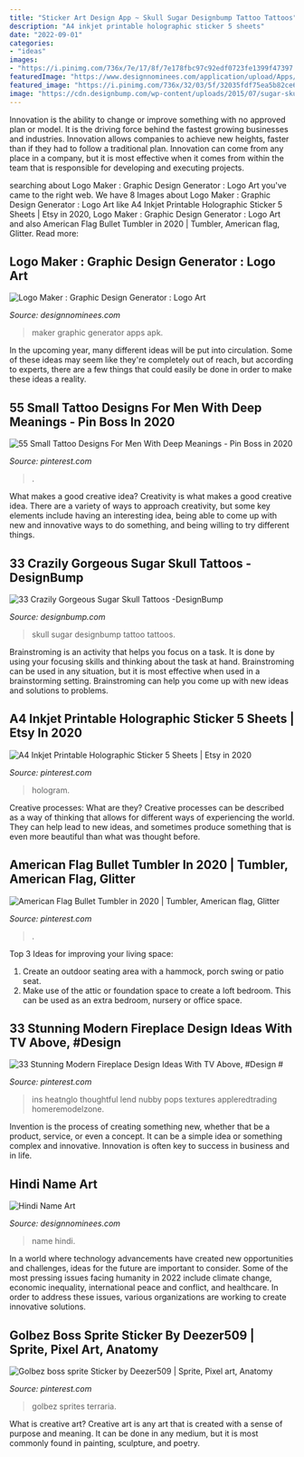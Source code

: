 ```yaml
---
title: "Sticker Art Design App ~ Skull Sugar Designbump Tattoo Tattoos"
description: "A4 inkjet printable holographic sticker 5 sheets"
date: "2022-09-01"
categories:
- "ideas"
images:
- "https://i.pinimg.com/736x/7e/17/8f/7e178fbc97c92edf0723fe1399f47397.jpg"
featuredImage: "https://www.designnominees.com/application/upload/Apps/2017/09/hindi-name-art-165.jpg"
featured_image: "https://i.pinimg.com/736x/32/03/5f/32035fdf75ea5b82ce655049a5d0b0ad--sprites-boss.jpg"
image: "https://cdn.designbump.com/wp-content/uploads/2015/07/sugar-skull-tattoo-pictures.jpg"
---
```



Innovation is the ability to change or improve something with no approved plan or model. It is the driving force behind the fastest growing businesses and industries. Innovation allows companies to achieve new heights, faster than if they had to follow a traditional plan. Innovation can come from any place in a company, but it is most effective when it comes from within the team that is responsible for developing and executing projects.

	

		
searching about Logo Maker : Graphic Design Generator : Logo Art you've came to the right web. We have 8 Images about Logo Maker : Graphic Design Generator : Logo Art like A4 Inkjet Printable Holographic Sticker 5 Sheets | Etsy in 2020, Logo Maker : Graphic Design Generator : Logo Art and also American Flag Bullet Tumbler in 2020 | Tumbler, American flag, Glitter. Read more:
		
    
## Logo Maker : Graphic Design Generator : Logo Art

<img loading=lazy src="https://www.designnominees.com/application/upload/Apps/2017/12/logo-maker-graphic-design-generator-logo-art-22.jpg" onerror="this.onerror=null;this.src='https://tse1.mm.bing.net/th?id=OIP.6R_U_laSHfI5scj_YnUqOgHaNK&amp;pid=15.1';" alt="Logo Maker : Graphic Design Generator : Logo Art">

_Source: designnominees.com_

>maker graphic generator apps apk. 

	

In the upcoming year, many different ideas will be put into circulation. Some of these ideas may seem like they're completely out of reach, but according to experts, there are a few things that could easily be done in order to make these ideas a reality.

    
## 55 Small Tattoo Designs For Men With Deep Meanings - Pin Boss In 2020

<img loading=lazy src="https://i.pinimg.com/736x/1b/91/13/1b9113efbfc1392b86a53a3133e90bd3.jpg" onerror="this.onerror=null;this.src='https://tse4.mm.bing.net/th?id=OIP.5ggItH-3wTlKMt_XG4-8KAHaQJ&amp;pid=15.1';" alt="55 Small Tattoo Designs For Men With Deep Meanings - Pin Boss in 2020">

_Source: pinterest.com_

>. 

	

What makes a good creative idea?
Creativity is what makes a good creative idea. There are a variety of ways to approach creativity, but some key elements include having an interesting idea, being able to come up with new and innovative ways to do something, and being willing to try different things.

    
## 33 Crazily Gorgeous Sugar Skull Tattoos -DesignBump

<img loading=lazy src="https://cdn.designbump.com/wp-content/uploads/2015/07/sugar-skull-tattoo-pictures.jpg" onerror="this.onerror=null;this.src='https://tse1.mm.bing.net/th?id=OIP.wiczE-L3AW1Gkp_mXZ947AHaMG&amp;pid=15.1';" alt="33 Crazily Gorgeous Sugar Skull Tattoos -DesignBump">

_Source: designbump.com_

>skull sugar designbump tattoo tattoos. 

	

Brainstroming is an activity that helps you focus on a task. It is done by using your focusing skills and thinking about the task at hand. Brainstroming can be used in any situation, but it is most effective when used in a brainstorming setting. Brainstroming can help you come up with new ideas and solutions to problems.

    
## A4 Inkjet Printable Holographic Sticker 5 Sheets | Etsy In 2020

<img loading=lazy src="https://i.pinimg.com/736x/ae/02/65/ae02651b25c14a10f0d5a40269116a83.jpg" onerror="this.onerror=null;this.src='https://tse3.mm.bing.net/th?id=OIP.HX0CUb1MZ3JywzNzrVReuAHaJ3&amp;pid=15.1';" alt="A4 Inkjet Printable Holographic Sticker 5 Sheets | Etsy in 2020">

_Source: pinterest.com_

>hologram. 

	

Creative processes: What are they?
Creative processes can be described as a way of thinking that allows for different ways of experiencing the world. They can help lead to new ideas, and sometimes produce something that is even more beautiful than what was thought before.

    
## American Flag Bullet Tumbler In 2020 | Tumbler, American Flag, Glitter

<img loading=lazy src="https://i.pinimg.com/736x/c5/3a/ab/c53aab5077cacedc3af19bb580fd65f0.jpg" onerror="this.onerror=null;this.src='https://tse1.mm.bing.net/th?id=OIP.PbqSS11e3FZ2n6N6Ax4q8wHaJ7&amp;pid=15.1';" alt="American Flag Bullet Tumbler in 2020 | Tumbler, American flag, Glitter">

_Source: pinterest.com_

>. 

	

Top 3 Ideas for improving your living space:
1. Create an outdoor seating area with a hammock, porch swing or patio seat.
2. Make use of the attic or foundation space to create a loft bedroom. This can be used as an extra bedroom, nursery or office space.

    
## 33 Stunning Modern Fireplace Design Ideas With TV Above, #Design #

<img loading=lazy src="https://i.pinimg.com/736x/7e/17/8f/7e178fbc97c92edf0723fe1399f47397.jpg" onerror="this.onerror=null;this.src='https://tse1.mm.bing.net/th?id=OIP.ymeYTdsU-hm3_mP_EGhWEwHaLH&amp;pid=15.1';" alt="33 Stunning Modern Fireplace Design Ideas With TV Above, #Design #">

_Source: pinterest.com_

>ins heatnglo thoughtful lend nubby pops textures appleredtrading homeremodelzone. 

	

Invention is the process of creating something new, whether that be a product, service, or even a concept. It can be a simple idea or something complex and innovative. Innovation is often key to success in business and in life.

    
## Hindi Name Art

<img loading=lazy src="https://www.designnominees.com/application/upload/Apps/2017/09/hindi-name-art-165.jpg" onerror="this.onerror=null;this.src='https://tse2.mm.bing.net/th?id=OIP.8Nw3_0wPS-jhuab6s5-V5gHaNK&amp;pid=15.1';" alt="Hindi Name Art">

_Source: designnominees.com_

>name hindi. 

	

In a world where technology advancements have created new opportunities and challenges, ideas for the future are important to consider. Some of the most pressing issues facing humanity in 2022 include climate change, economic inequality, international peace and conflict, and healthcare. In order to address these issues, various organizations are working to create innovative solutions.

    
## Golbez Boss Sprite Sticker By Deezer509 | Sprite, Pixel Art, Anatomy

<img loading=lazy src="https://i.pinimg.com/736x/32/03/5f/32035fdf75ea5b82ce655049a5d0b0ad--sprites-boss.jpg" onerror="this.onerror=null;this.src='https://tse4.mm.bing.net/th?id=OIP.aI4f0Iw_H5mVa88Jg0OkMAHaLG&amp;pid=15.1';" alt="Golbez boss sprite Sticker by Deezer509 | Sprite, Pixel art, Anatomy">

_Source: pinterest.com_

>golbez sprites terraria. 

	

What is creative art?
Creative art is any art that is created with a sense of purpose and meaning. It can be done in any medium, but it is most commonly found in painting, sculpture, and poetry.

